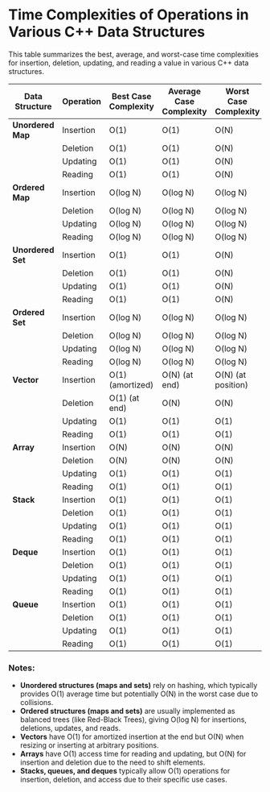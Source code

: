 # Time Complexities of Operations in Various C++ Data Structures

This table summarizes the best, average, and worst-case time complexities for insertion, deletion, updating, and reading a value in various C++ data structures.

| Data Structure   | Operation | Best Case Complexity | Average Case Complexity | Worst Case Complexity |
|------------------|-----------|----------------------|-------------------------|-----------------------|
| **Unordered Map**| Insertion | O(1)                 | O(1)                     | O(N)                   |
|                  | Deletion  | O(1)                 | O(1)                     | O(N)                   |
|                  | Updating  | O(1)                 | O(1)                     | O(N)                   |
|                  | Reading   | O(1)                 | O(1)                     | O(N)                   |
| **Ordered Map**  | Insertion | O(log N)             | O(log N)                 | O(log N)               |
|                  | Deletion  | O(log N)             | O(log N)                 | O(log N)               |
|                  | Updating  | O(log N)             | O(log N)                 | O(log N)               |
|                  | Reading   | O(log N)             | O(log N)                 | O(log N)               |
| **Unordered Set**| Insertion | O(1)                 | O(1)                     | O(N)                   |
|                  | Deletion  | O(1)                 | O(1)                     | O(N)                   |
|                  | Updating  | O(1)                 | O(1)                     | O(N)                   |
|                  | Reading   | O(1)                 | O(1)                     | O(N)                   |
| **Ordered Set**  | Insertion | O(log N)             | O(log N)                 | O(log N)               |
|                  | Deletion  | O(log N)             | O(log N)                 | O(log N)               |
|                  | Updating  | O(log N)             | O(log N)                 | O(log N)               |
|                  | Reading   | O(log N)             | O(log N)                 | O(log N)               |
| **Vector**       | Insertion | O(1) (amortized)     | O(N) (at end)            | O(N) (at position)     |
|                  | Deletion  | O(1) (at end)        | O(N)                     | O(N)                   |
|                  | Updating  | O(1)                 | O(1)                     | O(1)                   |
|                  | Reading   | O(1)                 | O(1)                     | O(1)                   |
| **Array**        | Insertion | O(N)                 | O(N)                     | O(N)                   |
|                  | Deletion  | O(N)                 | O(N)                     | O(N)                   |
|                  | Updating  | O(1)                 | O(1)                     | O(1)                   |
|                  | Reading   | O(1)                 | O(1)                     | O(1)                   |
| **Stack**        | Insertion | O(1)                 | O(1)                     | O(1)                   |
|                  | Deletion  | O(1)                 | O(1)                     | O(1)                   |
|                  | Updating  | O(1)                 | O(1)                     | O(1)                   |
|                  | Reading   | O(1)                 | O(1)                     | O(1)                   |
| **Deque**        | Insertion | O(1)                 | O(1)                     | O(1)                   |
|                  | Deletion  | O(1)                 | O(1)                     | O(1)                   |
|                  | Updating  | O(1)                 | O(1)                     | O(1)                   |
|                  | Reading   | O(1)                 | O(1)                     | O(1)                   |
| **Queue**        | Insertion | O(1)                 | O(1)                     | O(1)                   |
|                  | Deletion  | O(1)                 | O(1)                     | O(1)                   |
|                  | Updating  | O(1)                 | O(1)                     | O(1)                   |
|                  | Reading   | O(1)                 | O(1)                     | O(1)                   |

### Notes:
- **Unordered structures (maps and sets)** rely on hashing, which typically provides O(1) average time but potentially O(N) in the worst case due to collisions.
- **Ordered structures (maps and sets)** are usually implemented as balanced trees (like Red-Black Trees), giving O(log N) for insertions, deletions, updates, and reads.
- **Vectors** have O(1) for amortized insertion at the end but O(N) when resizing or inserting at arbitrary positions.
- **Arrays** have O(1) access time for reading and updating, but O(N) for insertion and deletion due to the need to shift elements.
- **Stacks, queues, and deques** typically allow O(1) operations for insertion, deletion, and access due to their specific use cases.
